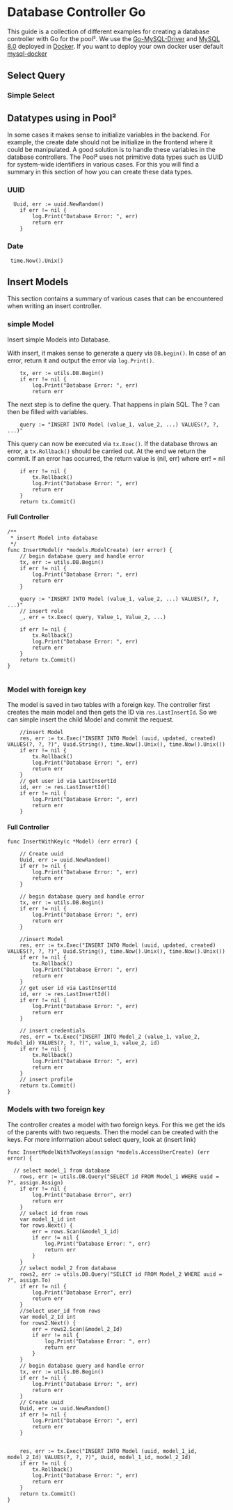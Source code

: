 # Database Controller Go

This guide is a collection of different examples for creating a database controller with Go for the pool².
We use the [Go-MySQL-Driver](https://github.com/go-sql-driver/mysql) and [MySQL 8.0](https://dev.mysql.com/doc/refman/8.0/en/) deployed in [Docker](https://www.docker.com/). If you want to deploy your own docker user default [mysql-docker](https://hub.docker.com/_/mysql)

## Select Query

### Simple Select

## Datatypes using in Pool²

In some cases it makes sense to initialize variables in the backend.
For example, the create date should not be initialize in the frontend where it could be manipulated.
A good solution is to handle these variables in the database controllers.
The Pool² uses not primitive data types such as UUID for system-wide identifiers in various cases. 
For this you will find a summary in this section of how you can create these data types.

### UUID
```
  Uuid, err := uuid.NewRandom()
	if err != nil {
		log.Print("Database Error: ", err)
		return err
	}
```
### Date
```
 time.Now().Unix()
```
## Insert Models
This section contains a summary of various cases that can be encountered when writing an insert controller.

### simple Model

Insert simple Models into Database.

With insert, it makes sense to generate a query via `DB.begin()`. 
In case of an error, return it and output the error via `log.Print()`. 
```
	tx, err := utils.DB.Begin()
	if err != nil {
		log.Print("Database Error: ", err)
		return err
```
The next step is to define the query. That happens in plain SQL. The ? can then be filled with variables.
```
	query := "INSERT INTO Model (value_1, value_2, ...) VALUES(?, ?, ...)" 
```
This query can now be executed via `tx.Exec()`. 
If the database throws an error, a `tx.Rollback()` should be carried out.
At the end we return the commit. If an error has occurred, the return value is (nil, err) where err! = nil
```
	if err != nil {
		tx.Rollback()
		log.Print("Database Error: ", err)
		return err
	}
	return tx.Commit()

```

#### Full Controller
```
/**
 * insert Model into database
 */
func InsertModel(r *models.ModelCreate) (err error) {
	// begin database query and handle error
	tx, err := utils.DB.Begin()
	if err != nil {
		log.Print("Database Error: ", err)
		return err
	}
		
	query := "INSERT INTO Model (value_1, value_2, ...) VALUES(?, ?, ...)" 
	// insert role
	_, err = tx.Exec( query, Value_1, Value_2, ...)

	if err != nil {
		tx.Rollback()
		log.Print("Database Error: ", err)
		return err
	}
	return tx.Commit()
}


```
### Model with foreign key
The model is saved in two tables with a foreign key. The controller first creates the main model and then gets the ID via `res.LastInsertId`. So we can simple insert the child Model and commit the request.
```
	//insert Model
	res, err := tx.Exec("INSERT INTO Model (uuid, updated, created) VALUES(?, ?, ?)", Uuid.String(), time.Now().Unix(), time.Now().Unix())
	if err != nil {
		tx.Rollback()
		log.Print("Database Error: ", err)
		return err
	}
	// get user id via LastInsertId
	id, err := res.LastInsertId()
	if err != nil {
		log.Print("Database Error: ", err)
		return err
	}

```
#### Full Controller

```
func InsertWithKey(c *Model) (err error) {
	
	// Create uuid
	Uuid, err := uuid.NewRandom()
	if err != nil {
		log.Print("Database Error: ", err)
		return err
	}

	// begin database query and handle error
	tx, err := utils.DB.Begin()
	if err != nil {
		log.Print("Database Error: ", err)
		return err
	}

	//insert Model
	res, err := tx.Exec("INSERT INTO Model (uuid, updated, created) VALUES(?, ?, ?)", Uuid.String(), time.Now().Unix(), time.Now().Unix())
	if err != nil {
		tx.Rollback()
		log.Print("Database Error: ", err)
		return err
	}
	// get user id via LastInsertId
	id, err := res.LastInsertId()
	if err != nil {
		log.Print("Database Error: ", err)
		return err
	}
	
	// insert credentials
	res, err = tx.Exec("INSERT INTO Model_2 (value_1, value_2, Model_id) VALUES(?, ?, ?)", value_1, value_2, id)
	if err != nil {
		tx.Rollback()
		log.Print("Database Error: ", err)
		return err
	}
	// insert profile
	return tx.Commit()
}
```


### Models with two foreign key
The controller creates a model with two foreign keys. For this we get the ids of the parents with two requests.
Then the model can be created with the keys. For more information about select query, look at (insert link)
```
func InsertModelWithTwoKeys(assign *models.AccessUserCreate) (err error) {
	
  // select model_1 from database
	rows, err := utils.DB.Query("SELECT id FROM Model_1 WHERE uuid = ?", assign.Assign)
	if err != nil {
		log.Print("Database Error", err)
		return err
	}
	// select id from rows
	var model_1_id int
	for rows.Next() {
		err = rows.Scan(&model_1_id)
		if err != nil {
			log.Print("Database Error: ", err)
			return err
		}
	}
	// select model_2 from database
	rows2, err := utils.DB.Query("SELECT id FROM Model_2 WHERE uuid = ?", assign.To)
	if err != nil {
		log.Print("Database Error", err)
		return err
	}
	//select user_id from rows
	var model_2_Id int
	for rows2.Next() {
		err = rows2.Scan(&model_2_Id)
		if err != nil {
			log.Print("Database Error: ", err)
			return err
		}
	}
	// begin database query and handle error
	tx, err := utils.DB.Begin()
	if err != nil {
		log.Print("Database Error: ", err)
		return err
	}
	// Create uuid
	Uuid, err := uuid.NewRandom()
	if err != nil {
		log.Print("Database Error: ", err)
		return err
	}
	

	res, err := tx.Exec("INSERT INTO Model (uuid, model_1_id, model_2_Id) VALUES(?, ?, ?)", Uuid, model_1_id, model_2_Id)
	if err != nil {
		tx.Rollback()
		log.Print("Database Error: ", err)
		return err
	}
	return tx.Commit()
}
```
